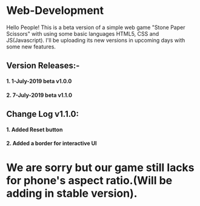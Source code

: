 # Web-Development

Hello People!
This is a beta version of a simple web game "Stone Paper Scissors" with using some basic
languages HTML5, CSS and JS(Javascript).
I'll be uploading its new versions in upcoming days with some new features.

## Version Releases:-
  #### 1. 1-July-2019 beta v1.0.0
  #### 2. 7-July-2019 beta v1.1.0
  
  
## Change Log v1.1.0:
  #### 1. Added Reset button
  #### 2. Added a border for interactive UI
  
 # We are sorry but our game still lacks for phone's aspect ratio.(Will be adding in stable version).

